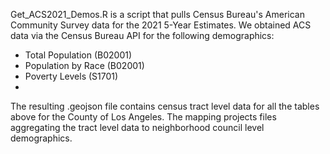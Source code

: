 Get_ACS2021_Demos.R is a script that pulls Census Bureau's American Community Survey data for the 2021 5-Year Estimates. 
We obtained ACS data via the Census Bureau API for the following demographics:
- Total Population (B02001)
- Population by Race (B02001)
- Poverty Levels (S1701)
- 

The resulting .geojson file contains census tract level data for all the tables above for the County of Los Angeles. The mapping projects files aggregating the tract level data to neighborhood council level demographics.
